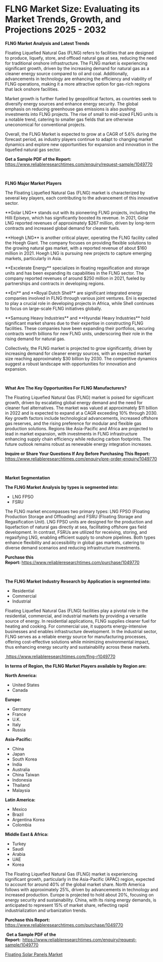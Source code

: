 <p><h1>FLNG Market Size: Evaluating its Market Trends, Growth, and Projections 2025 - 2032</h1></p><p><strong>FLNG Market Analysis and Latest Trends</strong></p>
<p><p>Floating Liquefied Natural Gas (FLNG) refers to facilities that are designed to produce, liquefy, store, and offload natural gas at sea, reducing the need for traditional onshore infrastructure. The FLNG market is experiencing significant growth, driven by the increasing demand for natural gas as a cleaner energy source compared to oil and coal. Additionally, advancements in technology are enhancing the efficiency and viability of FLNG operations, making it a more attractive option for gas-rich regions that lack onshore facilities.</p><p>Market growth is further fueled by geopolitical factors, as countries seek to diversify energy sources and enhance energy security. The global emphasis on reducing greenhouse gas emissions is also pushing investments into FLNG projects. The rise of small to mid-sized FLNG units is a notable trend, catering to smaller gas fields that are otherwise uneconomical for conventional projects. </p><p>Overall, the FLNG Market is expected to grow at a CAGR of 5.6% during the forecast period, as industry players continue to adapt to changing market dynamics and explore new opportunities for expansion and innovation in the liquefied natural gas sector.</p></p>
<p><strong>Get a Sample PDF of the Report:&nbsp;</strong> <a href="https://www.reliableresearchtimes.com/enquiry/request-sample/1049770?utm_campaign=2326&utm_medium=2&utm_source=Github&utm_content=ia&utm_term=07042025&utm_id=flng">https://www.reliableresearchtimes.com/enquiry/request-sample/1049770</a></p>
<p>&nbsp;</p>
<p><strong>FLNG Major Market Players</strong></p>
<p><p>The Floating Liquefied Natural Gas (FLNG) market is characterized by several key players, each contributing to the advancement of this innovative sector. </p><p>**Golar LNG** stands out with its pioneering FLNG projects, including the Hilli Episeyo, which has significantly boosted its revenue. In 2021, Golar LNG reported revenues of approximately $267 million, driven by long-term contracts and increased global demand for cleaner fuels.</p><p>**Hoegh LNG** is another critical player, operating the FLNG facility called the Hoegh Giant. The company focuses on providing flexible solutions to the growing natural gas market, with a reported revenue of about $160 million in 2021. Hoegh LNG is pursuing new projects to capture emerging markets, particularly in Asia.</p><p>**Excelerate Energy** specializes in floating regasification and storage units and has been expanding its capabilities in the FLNG sector. The company reported revenues of around $250 million in 2021, fueled by partnerships and contracts in developing regions.</p><p>**Eni** and **Royal Dutch Shell** are significant integrated energy companies involved in FLNG through various joint ventures. Eni is expected to play a crucial role in developing projects in Africa, while Shell continues to focus on large-scale FLNG initiatives globally.</p><p>**Samsung Heavy Industries** and **Hyundai Heavy Industries** hold significant market shares due to their expertise in constructing FLNG facilities. These companies have been expanding their portfolios, securing contracts worth billions for new FLNG units, underscoring their role in the rising demand for natural gas.</p><p>Collectively, the FLNG market is projected to grow significantly, driven by increasing demand for cleaner energy sources, with an expected market size reaching approximately $30 billion by 2030. The competitive dynamics suggest a robust landscape with opportunities for innovation and expansion.</p></p>
<p>&nbsp;</p>
<p><strong>What Are The Key Opportunities For FLNG Manufacturers?</strong></p>
<p><p>The Floating Liquefied Natural Gas (FLNG) market is poised for significant growth, driven by escalating global energy demand and the need for cleaner fuel alternatives. The market was valued at approximately $11 billion in 2022 and is expected to expand at a CAGR exceeding 10% through 2030. Key growth factors include technological advancements, increased offshore gas reserves, and the rising preference for modular and flexible gas production solutions. Regions like Asia-Pacific and Africa are projected to lead in market expansion, with investments in FLNG infrastructure enhancing supply chain efficiency while reducing carbon footprints. The future outlook remains robust as renewable energy integration increases.</p></p>
<p><strong>Inquire or Share Your Questions If Any Before Purchasing This Report:</strong> <a href="https://www.reliableresearchtimes.com/enquiry/pre-order-enquiry/1049770?utm_campaign=2326&utm_medium=2&utm_source=Github&utm_content=ia&utm_term=07042025&utm_id=flng">https://www.reliableresearchtimes.com/enquiry/pre-order-enquiry/1049770</a></p>
<p>&nbsp;</p>
<p><strong>Market Segmentation</strong></p>
<p><strong>The FLNG Market Analysis by types is segmented into:</strong></p>
<p><ul><li>LNG FPSO</li><li>FSRU</li></ul></p>
<p><p>The FLNG market encompasses two primary types: LNG FPSO (Floating Production Storage and Offloading) and FSRU (Floating Storage and Regasification Unit). LNG FPSO units are designed for the production and liquefaction of natural gas directly at sea, facilitating offshore gas field development. In contrast, FSRUs are utilized for receiving, storing, and regasifying LNG, enabling efficient supply to onshore pipelines. Both types enhance flexibility and accessibility in global gas markets, catering to diverse demand scenarios and reducing infrastructure investments.</p></p>
<p><strong>Purchase this Report:&nbsp;</strong><a href="https://www.reliableresearchtimes.com/purchase/1049770?utm_campaign=2326&utm_medium=2&utm_source=Github&utm_content=ia&utm_term=07042025&utm_id=flng">https://www.reliableresearchtimes.com/purchase/1049770</a></p>
<p>&nbsp;</p>
<p><strong>The FLNG Market Industry Research by Application is segmented into:</strong></p>
<p><ul><li>Residential</li><li>Commercial</li><li>Industrial</li></ul></p>
<p><p>Floating Liquefied Natural Gas (FLNG) facilities play a pivotal role in the residential, commercial, and industrial markets by providing a versatile source of energy. In residential applications, FLNG supplies cleaner fuel for heating and cooking. For commercial use, it supports energy-intensive businesses and enables infrastructure development. In the industrial sector, FLNG serves as a reliable energy source for manufacturing processes, offering cost-effective solutions while minimizing environmental impact, thus enhancing energy security and sustainability across these markets.</p></p>
<p><a href="https://www.reliableresearchtimes.com/flng-r1049770?utm_campaign=2326&utm_medium=2&utm_source=Github&utm_content=ia&utm_term=07042025&utm_id=flng">&nbsp;https://www.reliableresearchtimes.com/flng-r1049770</a></p>
<p><strong>In terms of Region, the FLNG Market Players available by Region are:</strong></p>
<p>
    <p> <strong> North America: </strong>
        <ul>
            <li>United States</li>
            <li>Canada</li>
        </ul>
        </p> 
    <p> <strong> Europe: </strong>
        <ul>
            <li>Germany</li>
            <li>France</li>
            <li>U.K.</li>
            <li>Italy</li>
            <li>Russia</li>
        </ul>
        </p> 
    <p> <strong> Asia-Pacific: </strong>
        <ul>
            <li>China</li>
            <li>Japan</li>
            <li>South Korea</li>
            <li>India</li>
            <li>Australia</li>
            <li>China Taiwan</li>
            <li>Indonesia</li>
            <li>Thailand</li>
            <li>Malaysia</li>
        </ul>
        </p> 
    <p> <strong> Latin America: </strong>
        <ul>
            <li>Mexico</li>
            <li>Brazil</li>
            <li>Argentina Korea</li>
            <li>Colombia</li>
        </ul>
        </p> 
    <p> <strong> Middle East & Africa: </strong>
        <ul>
            <li>Turkey</li>
            <li>Saudi</li>
            <li>Arabia</li>
            <li>UAE</li>
            <li>Korea</li>
        </ul>
    </p>
    </p>
<p><p>The Floating Liquefied Natural Gas (FLNG) market is experiencing significant growth, particularly in the Asia-Pacific (APAC) region, expected to account for around 40% of the global market share. North America follows with approximately 25%, driven by advancements in technology and increased production. Europe is projected to hold about 20%, focusing on energy security and sustainability. China, with its rising energy demands, is anticipated to represent 15% of market share, reflecting rapid industrialization and urbanization trends.</p></p>
<p><strong>Purchase this Report: </strong><a href="https://www.reliableresearchtimes.com/purchase/1049770?utm_campaign=2326&utm_medium=2&utm_source=Github&utm_content=ia&utm_term=07042025&utm_id=flng">https://www.reliableresearchtimes.com/purchase/1049770</a></p>
<p>&nbsp;<strong>Get a Sample PDF of the Report:&nbsp;&nbsp;</strong><a href="https://www.reliableresearchtimes.com/enquiry/request-sample/1049770?utm_campaign=2326&utm_medium=2&utm_source=Github&utm_content=ia&utm_term=07042025&utm_id=flng">https://www.reliableresearchtimes.com/enquiry/request-sample/1049770</a></p>
<p><strong></strong></p>
<p><p><a href="https://github.com/NargisHussain75/Market-Research-Report-List-2/blob/main/floating-solar-panels-market.md?utm_campaign=2326&utm_medium=2&utm_source=Github&utm_content=ia&utm_term=07042025&utm_id=flng">Floating Solar Panels Market</a></p></p>